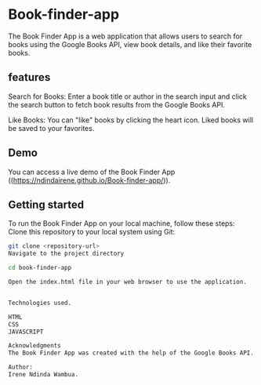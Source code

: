 # Book-finder-app
The Book Finder App is a web application that allows users to search for books using the Google Books API, view book details, and like their favorite books.

## features

Search for Books: Enter a book title or author in the search input and click the search button to fetch book results from the Google Books API.

Like Books: You can "like" books by clicking the heart icon. Liked books will be saved to your favorites.

## Demo
You can access a live demo of the Book Finder App ((https://ndindairene.github.io/Book-finder-app/)).

## Getting started
To run the Book Finder App on your local machine, follow these steps:
 Clone this repository to your local system using Git:

   ```bash
   git clone <repository-url>
Navigate to the project directory

cd book-finder-app

Open the index.html file in your web browser to use the application.


Technologies used.

HTML
CSS
JAVASCRIPT

Acknowledgments
The Book Finder App was created with the help of the Google Books API.

Author:
 Irene Ndinda Wambua.



